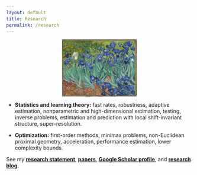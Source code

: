 ```yaml
---
layout: default
title: Research
permalink: /research
---
```


<p align = "center">
<img src="irises.jpg" alt="Irises" width="40%" align="center" hspace="20">  
</p>  

* __Statistics and learning theory:__ fast rates, robustness, adaptive estimation, nonparametric and high-dimensional estimation, testing, inverse problems, estimation and prediction with local shift-invariant structure, super-resolution.  
  
  
* __Optimization:__ first-order methods, minimax problems, non-Euclidean proximal geometry, acceleration, performance estimation, lower complexity bounds.  

See my [__research statement__](assets/research_statement.pdf), [__papers__](/papers), [__Google Scholar profile__](https://scholar.google.fr/citations?user=2IvZJ3cAAAAJ&hl=en), and [__research blog__](https://ostrodmit.github.io/blog/).